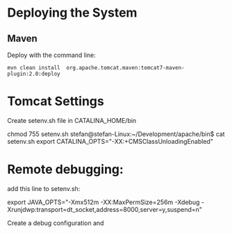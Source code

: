 Deploying the System
==================

Maven 
-------

Deploy with the command line:

    mvn clean install  org.apache.tomcat.maven:tomcat7-maven-plugin:2.0:deploy


Tomcat Settings
====================
Create setenv.sh file in CATALINA_HOME/bin

chmod 755 setenv.sh
stefan@stefan-Linux:~/Development/apache/bin$ cat setenv.sh
export CATALINA_OPTS="-XX:+CMSClassUnloadingEnabled"

Remote debugging:
=================

add this line to setenv.sh:

export JAVA_OPTS="-Xmx512m -XX:MaxPermSize=256m  -Xdebug -Xrunjdwp:transport=dt_socket,address=8000,server=y,suspend=n"

Create a debug configuration and 

